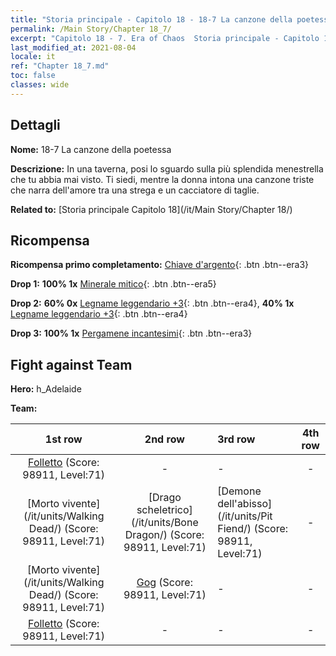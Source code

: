 ```yaml
---
title: "Storia principale - Capitolo 18 - 18-7 La canzone della poetessa"
permalink: /Main Story/Chapter 18_7/
excerpt: "Capitolo 18 - 7. Era of Chaos  Storia principale - Capitolo 18_7. 18-7 La canzone della poetessa"
last_modified_at: 2021-08-04
locale: it
ref: "Chapter 18_7.md"
toc: false
classes: wide
---
```


## Dettagli

 **Nome:** 18-7 La canzone della poetessa

 **Descrizione:** In una taverna, posi lo sguardo sulla più splendida menestrella che tu abbia mai visto. Ti siedi, mentre la donna intona una canzone triste che narra dell'amore tra una strega e un cacciatore di taglie.

 **Related to:** [Storia principale Capitolo 18](/it/Main Story/Chapter 18/)

## Ricompensa

 **Ricompensa primo completamento:** [Chiave d'argento](/ItemsIT/con_693/){: .btn .btn--era3}

 **Drop 1:** **100% 1x** [Minerale mitico](/ItemsIT/mat_61/){: .btn .btn--era5}

 **Drop 2:** **60% 0x** [Legname leggendario +3](/ItemsIT/mat_55/){: .btn .btn--era4}, **40% 1x** [Legname leggendario +3](/ItemsIT/mat_55/){: .btn .btn--era4}

 **Drop 3:** **100% 1x** [Pergamene incantesimi](/ItemsIT/con_694/){: .btn .btn--era3}


## Fight against Team
 **Hero:** h_Adelaide

 **Team:**


  | 1st row | 2nd row | 3rd row | 4th row |
  |:----:|:----:|:----|:----:|
  | [Folletto](/it/units/Imp/) (Score: 98911, Level:71)  | - | - | - |
  | [Morto vivente](/it/units/Walking Dead/) (Score: 98911, Level:71)  | [Drago scheletrico](/it/units/Bone Dragon/) (Score: 98911, Level:71)  | [Demone dell'abisso](/it/units/Pit Fiend/) (Score: 98911, Level:71)  | - |
  | [Morto vivente](/it/units/Walking Dead/) (Score: 98911, Level:71)  | [Gog](/it/units/Gog/) (Score: 98911, Level:71)  | - | - |
  | [Folletto](/it/units/Imp/) (Score: 98911, Level:71)  | - | - | - |


